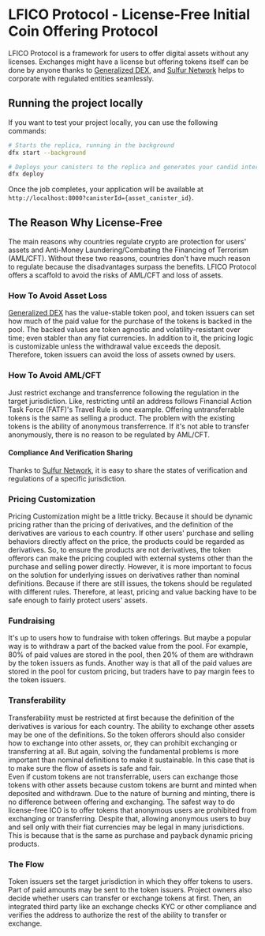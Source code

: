 # LFICO Protocol - License-Free Initial Coin Offering Protocol

LFICO Protocol is a framework for users to offer digital assets without any licenses. Exchanges might have a license but offering tokens itself can be done by anyone thanks to [Generalized DEX](https://github.com/kentomisawa/generalized-dex), and [Sulfur Network](https://github.com/kentomisawa/sulfur) helps to corporate with regulated entities seamlessly.

## Running the project locally

If you want to test your project locally, you can use the following commands:

```bash
# Starts the replica, running in the background
dfx start --background

# Deploys your canisters to the replica and generates your candid interface
dfx deploy
```

Once the job completes, your application will be available at `http://localhost:8000?canisterId={asset_canister_id}`.

## The Reason Why License-Free

The main reasons why countries regulate crypto are protection for users' assets and Anti-Money Laundering/Combating the Financing of Terrorism (AML/CFT). Without these two reasons, countries don't have much reason to regulate because the disadvantages surpass the benefits. LFICO Protocol offers a scaffold to avoid the risks of AML/CFT and loss of assets.

### How To Avoid Asset Loss

[Generalized DEX](https://github.com/kentomisawa/generalized-dex) has the value-stable token pool, and token issuers can set how much of the paid value for the purchase of the tokens is backed in the pool. The backed values are token agnostic and volatility-resistant over time; even stabler than any fiat currencies. In addition to it, the pricing logic is customizable unless the withdrawal value exceeds the deposit. Therefore, token issuers can avoid the loss of assets owned by users.

### How To Avoid AML/CFT

Just restrict exchange and transferrence following the regulation in the target jurisdiction. Like, restricting until an address follows Financial Action Task Force (FATF)'s Travel Rule is one example. Offering untransferrable tokens is the same as selling a product. The problem with the existing tokens is the ability of anonymous transferrence. If it's not able to transfer anonymously, there is no reason to be regulated by AML/CFT.

#### Compliance And Verification Sharing

Thanks to [Sulfur Network](https://github.com/kentomisawa/sulfur), it is easy to share the states of verification and regulations of a specific jurisdiction.

### Pricing Customization

Pricing Customization might be a little tricky. Because it should be dynamic pricing rather than the pricing of derivatives, and the definition of the derivatives are various to each country. If other users' purchase and selling behaviors directly affect on the price, the products could be regarded as derivatives. So, to ensure the products are not derivatives, the token offerors can make the pricing coupled with external systems other than the purchase and selling power directly. However, it is more important to focus on the solution for underlying issues on derivatives rather than nominal definitions. Because if there are still issues, the tokens should be regulated with different rules. Therefore, at least, pricing and value backing have to be safe enough to fairly protect users' assets.

### Fundraising

It's up to users how to fundraise with token offerings. But maybe a popular way is to withdraw a part of the backed value from the pool. For example, 80% of paid values are stored in the pool, then 20% of them are withdrawn by the token issuers as funds. Another way is that all of the paid values are stored in the pool for custom pricing, but traders have to pay margin fees to the token issuers.

### Transferability

Transferability must be restricted at first because the definition of the derivatives is various for each country. The ability to exchange other assets may be one of the definitions. So the token offerors should also consider how to exchange into other assets, or, they can prohibit exchanging or transferring at all. But again, solving the fundamental problems is more important than nominal definitions to make it sustainable. In this case that is to make sure the flow of assets is safe and fair.  
Even if custom tokens are not transferrable, users can exchange those tokens with other assets because custom tokens are burnt and minted when deposited and withdrawn. Due to the nature of burning and minting, there is no difference between offering and exchanging. The safest way to do license-free ICO is to offer tokens that anonymous users are prohibited from exchanging or transferring. Despite that, allowing anonymous users to buy and sell only with their fiat currencies may be legal in many jurisdictions. This is because that is the same as purchase and payback dynamic pricing products.

### The Flow

Token issuers set the target jurisdiction in which they offer tokens to users. Part of paid amounts may be sent to the token issuers. Project owners also decide whether users can transfer or exchange tokens at first. Then, an integrated third party like an exchange checks KYC or other compliance and verifies the address to authorize the rest of the ability to transfer or exchange.
